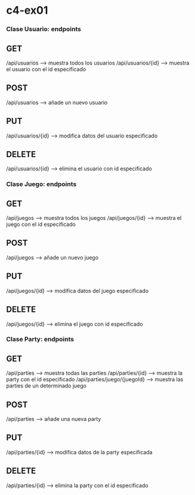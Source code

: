 # c4-ex01

### Clase Usuario: endpoints

## GET
/api/usuarios --> muestra todos los usuarios
/api/usuarios/{id} --> muestra el usuario con el id especificado

## POST
/api/usuarios --> añade un nuevo usuario

## PUT
/api/usuarios/{id} --> modifica datos del usuario especificado

## DELETE
/api/usuarios/{id} --> elimina el usuario con id especificado

### Clase Juego: endpoints

## GET
/api/juegos --> muestra todos los juegos
/api/juegos/{id} --> muestra el juego con el id especificado

## POST
/api/juegos --> añade un nuevo juego

## PUT
/api/juegos/{id} --> modifica datos del juego especificado

## DELETE
/api/juegos/{id} --> elimina el juego con id especificado

### Clase Party: endpoints

## GET
/api/parties --> muestra todas las parties
/api/parties/{id} --> muestra la party con el id especificado
/api/parties/juego/{juegoId} --> muestra las parties de un determinado juego

## POST
/api/parties --> añade una nueva party

## PUT
/api/parties/{id} --> modifica datos de la party especificada

## DELETE
/api/parties/{id} --> elimina la party con el id especificado
